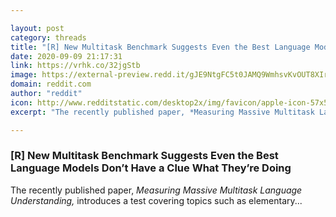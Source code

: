 ```yaml
---

layout: post
category: threads
title: "[R] New Multitask Benchmark Suggests Even the Best Language Models Don’t Have a Clue What They’re Doing"
date: 2020-09-09 21:17:31
link: https://vrhk.co/32jgStb
image: https://external-preview.redd.it/gJE9NtgFC5t0JAMQ9WmhsvKvOUT8XIrSAAz8NN2jb6I.jpg?width=1200&height=614&auto=webp&crop=1200:614,smart&s=38fec32ca1fb67d805ba3c24afe8ee77c92629a3
domain: reddit.com
author: "reddit"
icon: http://www.redditstatic.com/desktop2x/img/favicon/apple-icon-57x57.png
excerpt: "The recently published paper, *Measuring Massive Multitask Language Understanding,* introduces a test covering topics such as elementary..."

---
```


### [R] New Multitask Benchmark Suggests Even the Best Language Models Don’t Have a Clue What They’re Doing

The recently published paper, *Measuring Massive Multitask Language Understanding,* introduces a test covering topics such as elementary...
